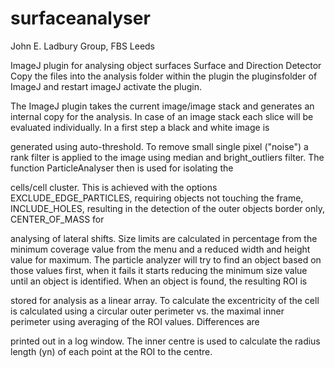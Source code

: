 # surfaceanalyser

John E. Ladbury Group, FBS Leeds

ImageJ plugin for analysing object surfaces
Surface and Direction Detector
Copy the files into the analysis folder within the plugin the pluginsfolder of ImageJ and restart imageJ activate the plugin.

The ImageJ plugin takes the current image/image stack and generates an internal copy for the analysis. In case of an image stack each slice will be evaluated individually. In a first step a black and white image is 

generated using auto-threshold. To remove small single pixel ("noise") a rank filter is applied to the image using median and bright_outliers filter. The function ParticleAnalyser then is used for isolating the 

cells/cell cluster. This is achieved with the options EXCLUDE_EDGE_PARTICLES, requiring objects not touching the frame, INCLUDE_HOLES, resulting in the detection of the outer objects border only, CENTER_OF_MASS for 

analysing of lateral shifts. Size limits are calculated in percentage from the minimum coverage value from the menu and a reduced width and height value for maximum.
The particle analyzer will try to find an object based on those values first, when it fails it starts reducing the minimum size value until an object is identified. When an object is found, the resulting ROI is 

stored for analysis as a linear array. To calculate the excentricity of the cell is calculated using a circular outer perimeter vs. the maximal inner perimeter using averaging of the ROI values. Differences are 

printed out in a log window.
The inner centre is used to calculate the radius length (yn) of each point at the ROI to the centre.
